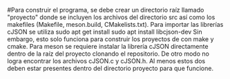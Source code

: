 #Para construir el programa, se debe crear un directorio raíz llamado "proyecto"
donde se incluyen los archivos del directorio src así como los makefiles (Makefile, meson.build, CMakelists.txt).
Para importar las librerías cJSON se utiliza sudo apt get install sudo apt install libcjson-dev
Sin embargo, esto solo funciona para construir los proyectos de con make y cmake. Para meson
se requiere instalar la librería cJSON directamente dentro de la raíz del proyecto clonando el repositorio.
De otro modo no logra encontrar los archivos cJSON.c y cJSON.h. Al menos estos dos deben estar presentes
dentro del directorio proyecto para que funcione. 
